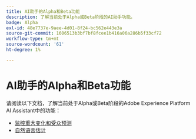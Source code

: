 ```yaml
---
title: AI助手的Alpha和Beta功能
description: 了解当前处于Alpha或Beta阶段的AI助手功能。
badge: Alpha
exl-id: 48e7737e-9aee-4d01-8f24-bc562e443e3a
source-git-commit: 1606513b3bf7bf8fcee1b416a06a286b5f33cf72
workflow-type: tm+mt
source-wordcount: '61'
ht-degree: 1%

---
```


# AI助手的Alpha和Beta功能

请阅读以下文档，了解当前处于Alpha或Beta阶段的Adobe Experience Platform AI Assistant中的功能：

* [监控重大变化和受众预测](./audience-forecasting.md)
* [自然语言估计](./natural-language.md)
